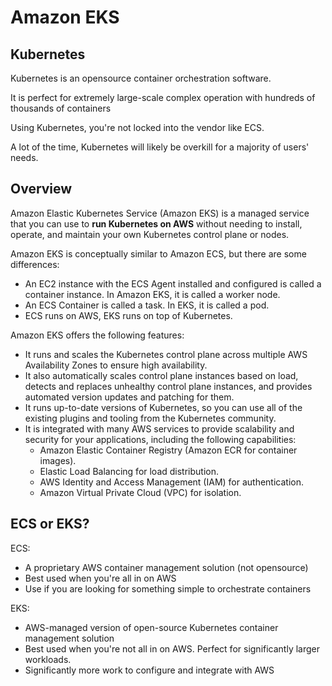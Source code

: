 # Amazon EKS

## Kubernetes

Kubernetes is an opensource container orchestration software.

It is perfect for extremely large-scale complex operation with hundreds of thousands of containers

Using Kubernetes, you're not locked into the vendor like ECS.

A lot of the time, Kubernetes will likely be overkill
for a majority of users' needs.


## Overview

Amazon Elastic Kubernetes Service (Amazon EKS) is a managed service that you can use to **run Kubernetes on AWS** without needing to install, operate, and maintain your own Kubernetes control plane or nodes.

Amazon EKS is conceptually similar to Amazon ECS, but there are some differences:
- An EC2 instance with the ECS Agent installed and configured is called a container instance. In Amazon EKS, it is called a worker node.
- An ECS Container is called a task. In EKS, it is called a pod.
- ECS runs on AWS, EKS runs on top of Kubernetes.

Amazon EKS offers the following features:

- It runs and scales the Kubernetes control plane across multiple AWS Availability Zones to ensure high availability.
- It also automatically scales control plane instances based on load, detects and replaces unhealthy control plane instances, and provides automated version updates and patching for them.
- It runs up-to-date versions of Kubernetes, so you can use all of the existing plugins and tooling from the Kubernetes community.
- It is integrated with many AWS services to provide scalability and security for your applications, including the following capabilities:
  - Amazon Elastic Container Registry (Amazon ECR for container images).
  - Elastic Load Balancing for load distribution.
  - AWS Identity and Access Management (IAM) for authentication.
  - Amazon Virtual Private Cloud (VPC) for isolation.


## ECS or EKS?

ECS:
- A proprietary AWS container management solution (not opensource)
- Best used when you're all in on AWS
- Use if you are looking for something simple to orchestrate containers

EKS:
- AWS-managed version of open-source Kubernetes container management solution
- Best used when you're not all in on AWS. Perfect for significantly larger workloads.
- Significantly more work to configure and integrate with AWS